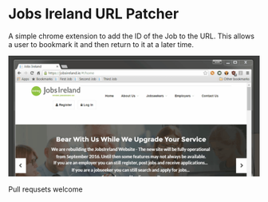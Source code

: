 # Jobs Ireland URL Patcher

A simple chrome extension to add the ID of the Job to the URL. This allows a user to bookmark it and then return to it at a later time.



![Check it out here](https://raw.githubusercontent.com/TheHandsomeCoder/JobsIrelandURLPatcher/gh-pages/example.gif)

Pull requsets welcome
